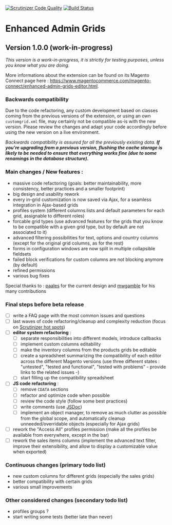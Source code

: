 [![Scrutinizer Code Quality](https://scrutinizer-ci.com/g/mage-eag/mage-enhanced-admin-grids/badges/quality-score.png?b=1.0.0-wip)](https://scrutinizer-ci.com/g/mage-eag/mage-enhanced-admin-grids/?branch=1.0.0-wip) [![Build Status](https://scrutinizer-ci.com/g/mage-eag/mage-enhanced-admin-grids/badges/build.png?b=1.0.0-wip)](https://scrutinizer-ci.com/g/mage-eag/mage-enhanced-admin-grids/build-status/1.0.0-wip)

# Enhanced Admin Grids
## Version 1.0.0 (work-in-progress)

_This version is a work-in-progress, it is strictly for testing purposes, unless you know what you are doing._

More informations about the extension can be found on its Magento Connect page here : https://www.magentocommerce.com/magento-connect/enhanced-admin-grids-editor.html.

### Backwards compatibility
Due to the code refactoring, any custom development based on classes coming from the previous versions of the extension, or using an own `customgrid.xml` file, may certainly not be compatible as-is with the new version. Please review the changes and adapt your code accordingly before using the new version on a live environment.

_Backwards compatibility is assured for all the previously existing data. **If you're upgrading from a previous version, flushing the cache storage is likely to be needed to ensure that everything works fine (due to some renamings in the database structure).**_

### Main changes / New features :
- massive code refactoring (goals: better maintainability, more consistency, better practices and a smaller footprint)
- big design and usability rework
- every in-grid customization is now saved via Ajax, for a seamless integration in Ajax-based grids
- profiles system (different columns lists and default parameters for each grid, assignable to different roles)
- forcable grid types (use advanced features for the grids that you know to be compatible with a given grid type, but by default are not associated to it)
- advanced filtering possibilities for text, options and country columns (except for the original grid columns, as for the rest)
- forms in configuration windows are now split in multiple collapsible fieldsets
- failed block verifications for custom columns are not blocking anymore (by default)
- refined permissions
- various bug fixes

Special thanks to : [paales](https://github.com/paales) for the current design and [mwgamble](https://github.com/mwgamble) for his many contributions

### Final steps before beta release
- [ ] write a FAQ page with the most common issues and questions
- [ ] last waves of code refactoring/cleanup and complexity reduction (focus on [Scrutinizer hot spots](https://scrutinizer-ci.com/g/mage-eag/mage-enhanced-admin-grids/code-structure/1.0.0-wip/hot-spots))
- [ ] **editor system refactoring** :
    - [ ] separate responsibilities into different models, introduce callbacks
    - [ ] implement custom columns editability
    - [ ] make the inventory columns from the products grids be editable
    - [ ] create a spreadsheet summarizing the compatibility of each editor across the different Magento versions (use three different states : "untested", "tested and functional", "tested with problems" - provide links to the related issues -)
    - [ ] start filling up the compatibility spreadsheet
- [ ] **JS code refactoring** :
    - [ ] remove `CDATA` sections
    - [ ] refactor and optimize code when possible
    - [ ] review the code style (follow some best practices)
    - [ ] write comments (use [JSDoc](http://usejsdoc.org/index.html))
    - [ ] implement an object manager, to remove as much clutter as possible from the global scope, and automatically cleanup unneeded/overridable objects (especially for Ajax grids)
- [ ] rework the "Access All" profiles permission (make all the profiles be available from everywhere, except in the bar)
- [ ] rework the sales items columns (implement the advanced text filter, improve their extensibility, and allow to display a customizable value when exported)

### Continuous changes (primary todo list)
- new custom columns for different grids (especially the sales grids)
- better compatibility with certain grids
- various small improvements

### Other considered changes (secondary todo list)
- profiles groups ?
- start writing some tests (better late than never)